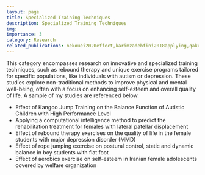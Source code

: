 ```yaml
---
layout: page
title: Specialized Training Techniques
description: Specialized Training Techniques
img:
importance: 3
category: Research
related_publications: nekouei2020effect,karimzadehfini2018applying,qakuchaki2015effect1,ghaderiyan2016effect,hasanpour2014effect
---
```


This category encompasses research on innovative and specialized training techniques, such as rebound therapy and unique exercise programs tailored for specific 
populations, like individuals with autism or depression. These studies explore non-traditional methods to improve physical and mental well-being, often with a focus 
on enhancing self-esteem and overall quality of life. A sample of my studies are referenced below. 

-	Effect of Kangoo Jump Training on the Balance Function of Autistic Children with High Performance Level
-	Applying a computational intelligence method to predict the rehabilitation treatment for females with lateral patellar displacement
-	Effect of rebound therapy exercises on the quality of life in the female students with major depression disorder (MMD)
-	Effect of rope jumping exercise on postural control, static and dynamic balance in boy students with flat foot
-	Effect of aerobics exercise on self-esteem in Iranian female adolescents covered by welfare organization
